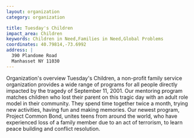 ```yaml
---
layout: organization
category: organization

title: Tuesday's Children
impact_area: Children
keywords: Children in Need,Families in Need,Global Problems
coordinates: 40.79814,-73.6992
address: |
  390 Plandome Road
  Manhasset NY 11030
---
```

Organization's overview
Tuesday's Children, a non-profit family service organization provides a wide range of programs for all people directly impacted by the tragedy of September 11, 2001.  Our mentoring program matches children who lost their parent on this tragic day with an adult role model in their community.  They spend time together twice a month, trying new activities, having fun and making memories.  Our newest program, Project Common Bond,  unites teens from around the world, who have experienced loss of a family member due to an act of terrorism, to learn peace building and conflict resolution.